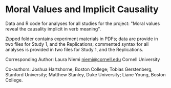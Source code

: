 # Moral Values and Implicit Causality

Data and R code for analyses for all studies for the project: "Moral values reveal the causality implicit in verb meaning".

Zipped folder contains experiment materials in PDFs; data are provide in two files for Study 1, and the Replications; commented syntax for all analyses is provided in two files for Study 1, and the Replications. 

Corresponding Author: Laura Niemi
niemi@cornell.edu
Cornell University

Co-authors: Joshua Hartshorne, Boston College; Tobias Gerstenberg, Stanford University; Matthew Stanley, Duke University; Liane Young, Boston College.

